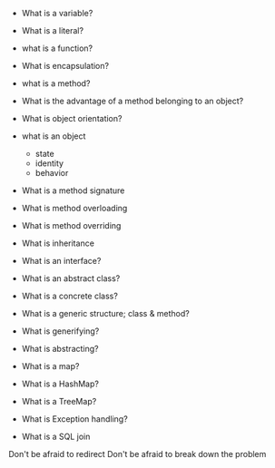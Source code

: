 * What is a variable?
* What is a literal?
* what is a function?
* What is encapsulation?

* what is a method?
* What is the advantage of a method belonging to an object?
* What is object orientation?
* what is an object
	* state
	* identity
	* behavior


* What is a method signature
* What is method overloading
* What is method overriding
* What is inheritance

* What is an interface?
* What is an abstract class?
* What is a concrete class?



* What is a generic structure; class & method?
* What is generifying?
* What is abstracting?



* What is a map?
* What is a HashMap?
* What is a TreeMap?


* What is Exception handling?

* What is a SQL join




Don't be afraid to redirect
Don't be afraid to break down the problem